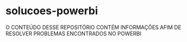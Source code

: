 # solucoes-powerbi

O CONTEÚDO DESSE REPOSITÓRIO CONTÉM INFORMAÇÕES AFIM DE RESOLVER PROBLEMAS ENCONTRADOS NO POWERBI